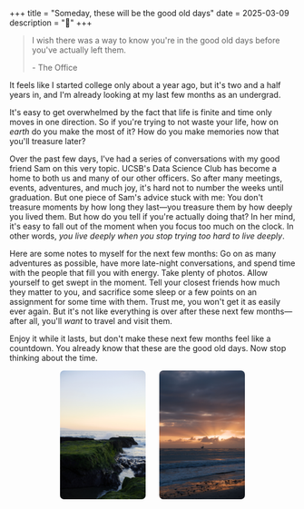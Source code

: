 +++
title = "Someday, these will be the good old days"
date = 2025-03-09
description = "🌳"
+++

> I wish there was a way to know you're in the good old days before you've actually left them.
>
> \- The Office

It feels like I started college only about a year ago, but it's two and a half years in, and I'm already looking at my last few months as an undergrad.

It's easy to get overwhelmed by the fact that life is finite and time only moves in one direction. So if you're trying to not waste your life, how on *earth* do you make the most of it? How do you make memories now that you'll treasure later?

Over the past few days, I've had a series of conversations with my good friend Sam on this very topic. UCSB's Data Science Club has become a home to both us and many of our other officers. So after many meetings, events, adventures, and much joy, it's hard not to number the weeks until graduation. But one piece of Sam's advice stuck with me: You don't treasure moments by how long they last—you treasure them by how deeply you lived them. But how do you tell if you're actually doing that? In her mind, it's easy to fall out of the moment when you focus too much on the clock. In other words, *you live deeply when you stop trying too hard to live deeply*.

Here are some notes to myself for the next few months: Go on as many adventures as possible, have more late-night conversations, and spend time with the people that fill you with energy. Take plenty of photos. Allow yourself to get swept in the moment. Tell your closest friends how much they matter to you, and sacrifice some sleep or a few points on an assignment for some time with them. Trust me, you won't get it as easily ever again. But it's not like everything is over after these next few months—after all, you'll *want* to travel and visit them.

Enjoy it while it lasts, but don't make these next few months feel like a countdown. You already know that these are the good old days. Now stop thinking about the time.

<div class="image-container">
    <img src="/images/2025-03-09-someday-these-will-be-the-good-old-days/img1.jpg" class="side-by-side">
    <img src="/images/2025-03-09-someday-these-will-be-the-good-old-days/img2.jpg" class="side-by-side">
</div>

<style>
    .image-container {
        text-align: center; /* Optional: Center the images horizontally */
    }

    .image-container>img {
        border-radius: 0.5em;
    }

    .side-by-side {
        display: inline-block; /* Place images side by side */
        width: 30%; /* Adjust the width as needed */
        margin: 0 2%; /* Add some space between the images */
    }
</style>
